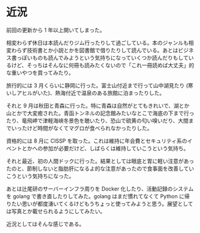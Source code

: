 # 近況

前回の更新から 1 年以上開いてしまった。

相変わらず休日は本読んだりジム行ったりして過ごしている。本のジャンルも相変わらず技術書とか小説とかを図書館で借りたりして読んでいる。あとはビジネス書っぽいものも読んでみようという気持ちになっていくつか読んだりもしているけど、そっちはそんなに何冊も読みたくないので「これ一冊読めば大丈夫」的な重いやつを買ってみたり。

旅行的には 3 月くらいに静岡に行った。富士山付近まで行って山中湖見たり (寒いしアヒルがいた)、熱海付近で温泉のある旅館に泊まったりした。

それと 9 月は秋田と青森に行った。特に青森は自然がとてもきれいで、湖とか山とかで大変癒された。青函トンネルの記念館みたいなとこで海底の下まで行ったり、竜飛岬で津軽海峡冬景色を聴いたり、恐山で硫黄の匂い嗅いだり、大間までいったけど時間がなくてマグロが食べられなかったりした。

資格的には 8 月に CISSP を取った。これは維持に年会費とセキュリティ系のイベントとかへの参加が必要だけど、しばらくは維持していこうという気持ち。

それと最近、初の人間ドックに行った。結果としては眼底と胃に軽い注意があったのと、節制しないと脂肪肝になるよ的な注意があったので食事面を改善していこうという気持ちになった。

あとは辻尾研のサーバーインフラ周りを Docker 化したり、活動記録のシステムを golang で書き直したりしてみた。golang はまだ慣れてなくて Python に帰りたい思いが都度湧いてくるけどもうちょっと使ってみようと思う。展望としては写真とか載せられるようにしてみたい。

近況としてはそんな感じである。
